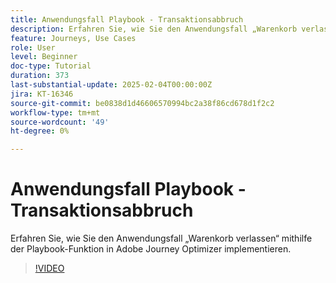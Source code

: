 ```yaml
---
title: Anwendungsfall Playbook - Transaktionsabbruch
description: Erfahren Sie, wie Sie den Anwendungsfall „Warenkorb verlassen“ mithilfe der Playbook-Funktion in Adobe Journey Optimizer (AJO) implementieren.
feature: Journeys, Use Cases
role: User
level: Beginner
doc-type: Tutorial
duration: 373
last-substantial-update: 2025-02-04T00:00:00Z
jira: KT-16346
source-git-commit: be0838d1d46606570994bc2a38f86cd678d1f2c2
workflow-type: tm+mt
source-wordcount: '49'
ht-degree: 0%

---
```



# Anwendungsfall Playbook - Transaktionsabbruch

Erfahren Sie, wie Sie den Anwendungsfall „Warenkorb verlassen“ mithilfe der Playbook-Funktion in Adobe Journey Optimizer implementieren.

>[!VIDEO](https://video.tv.adobe.com/v/3443973/?learn=on&enablevpops&captions=ger)
